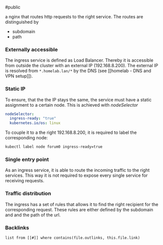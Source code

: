 #public

a nginx that routes http requests to the right service. 
The routes are distinguished by 
- subdomain
- path

### Externally accessible
The ingress service is defined as Load Balancer. Thereby it is accessible from outside the cluster with an external IP (192.168.8.200). The external IP is resolved from `*.homelab.lan/*` by the DNS (see [[homelab - DNS and VPN setup]]).  

### Static IP
To ensure, that the the IP stays the same, the service must have a static assignment to a certain node. This is achieved with *nodeSelector*
```yaml
nodeSelector: 
  ingress-ready: "true" 
  kubernetes.io/os: linux
```
To couple it to a the right 192.168.8.200, it is required to label the corresponding node:
```bash
kubectl label node forum0 ingress-ready=true
```
  
### Single entry point
As an ingress service, it is able to route the incoming traffic to the right services. This way it is not required to expose every single service for receiving requests.

### Traffic distribution
The ingress has a set of rules that allows it to find the right recipient for the corresponding request. These rules are either defined by the subdomain and and the path of the url. 

### Backlinks
```dataview 
list from [[#]] where contains(file.outlinks, this.file.link)
```

